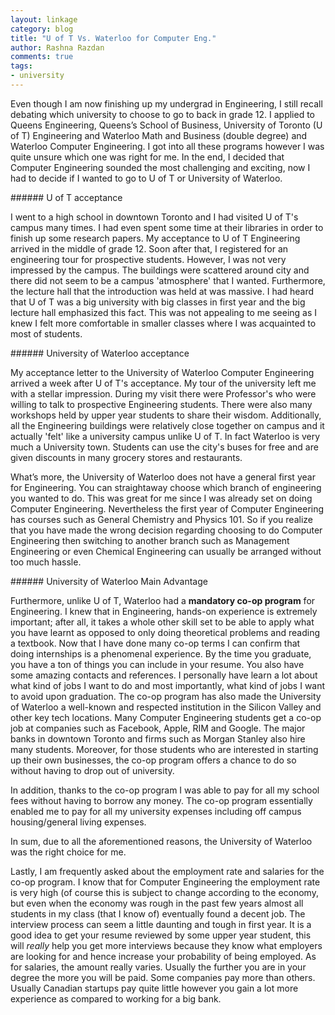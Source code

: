 ```yaml
---
layout: linkage
category: blog
title: "U of T Vs. Waterloo for Computer Eng."
author: Rashna Razdan
comments: true
tags:
- university
---
```


<p>Even though I am now finishing up my undergrad in Engineering, I still recall debating which university to choose to go to back in grade 12. I applied to Queens Engineering, Queens’s School of Business, University of Toronto (U of T) Engineering and Waterloo Math and Business (double degree) and Waterloo Computer Engineering. I got into all these programs however I was quite unsure which one was right for me. In the end, I decided that Computer Engineering sounded the most challenging and exciting, now I had to decide if I wanted to go to U of T or University of Waterloo.</p>
###### U of T acceptance
<p>I went to a high school in downtown Toronto and I had visited U of T's campus many times. I had even spent some time at their libraries in order to finish up some research papers. My acceptance to U of T Engineering arrived in the middle of grade 12. Soon after that, I registered for an engineering tour for prospective students. However, I was not very impressed by the campus. The buildings were scattered around city and there did not seem to be a campus 'atmosphere' that I wanted. Furthermore, the lecture hall that the introduction was held at was massive. I had heard that U of T was a big university with big classes in first year and the big lecture hall emphasized this fact. This was not appealing to me seeing as I knew I felt more comfortable in smaller classes where I was acquainted to most of students.</p>
###### University of Waterloo acceptance
<p>My acceptance letter to the University of Waterloo Computer Engineering arrived a week after U of T's acceptance. My tour of the university left me with a stellar impression. During my visit there were Professor's who were willing to talk to prospective Engineering students. There were also many workshops held by upper year students to share their wisdom. Additionally, all the Engineering buildings were relatively close together on campus and it actually 'felt' like a university campus unlike U of T. In fact Waterloo is very much a University town. Students can use the city's buses for free and are given discounts in many grocery stores and restaurants.</p>   
<p>What’s more, the University of Waterloo does not have a general first year for Engineering. You can straightaway choose which branch of engineering you wanted to do. This was great for me since I was already set on doing Computer Engineering. Nevertheless the first year of Computer Engineering has courses such as General Chemistry and Physics 101. So if you realize that you have made the wrong decision regarding choosing to do Computer Engineering then switching to another branch such as Management Engineering or even Chemical Engineering can usually be arranged without too much hassle.</p>
###### University of Waterloo Main Advantage
<p>Furthermore, unlike U of T, Waterloo had a <b>mandatory co-op program</b> for Engineering. I knew that in Engineering, hands-on experience is extremely important; after all, it takes a whole other skill set to be able to apply what you have learnt as opposed to only doing theoretical problems and reading a textbook. Now that I have done many co-op terms I can confirm that doing internships is a phenomenal experience. By the time you graduate, you have a ton of things you can include in your resume. You also have some amazing contacts and references. I personally have learn a lot about what kind of jobs I want to do and most importantly, what kind of jobs I want to avoid upon graduation. The co-op program has also made the University of Waterloo a well-known and respected institution in the Silicon Valley and other key tech locations. Many Computer Engineering students get a co-op job at companies such as Facebook, Apple, RIM and Google. The major banks in downtown Toronto and firms such as Morgan Stanley also hire many students. Moreover, for those students who are interested in starting up their own businesses, the co-op program offers a chance to do so without having to drop out of university.</p>

<p>In addition, thanks to the co-op program I was able to pay for all my school fees without having to borrow any money. The co-op program essentially enabled me to pay for all my university expenses including off campus housing/general living expenses.</p>

<p>In sum, due to all the aforementioned reasons, the University of Waterloo was the right choice for me.</p> 

<p>Lastly, I am frequently asked about the employment rate and salaries for the co-op program. I know that for Computer Engineering the employment rate is very high (of course this is subject to change according to the economy, but even when the economy was rough in the past few years almost all students in my class (that I know of) eventually found a decent job. The interview process can seem a little daunting and tough in first year. It is a good idea to get your resume reviewed by some upper year student, this will <i>really</i> help you get more interviews because they know what employers are looking for and hence increase your probability of being employed. As for salaries, the amount really varies. Usually the further you are in your degree the more you will be paid. Some companies pay more than others. Usually Canadian startups pay quite little however you gain a lot more experience as compared to working for a big bank.</p>




